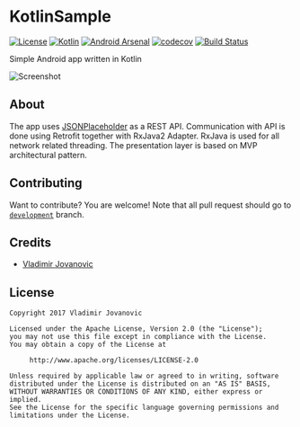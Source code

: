 # KotlinSample
[![License](https://img.shields.io/badge/License-Apache%202.0-blue.svg)](https://github.com/vlad1m1r990/KotlinSample/blob/master/LICENSE) 
[![Kotlin](https://img.shields.io/badge/style-1.2.21-green.svg?style=flat&label=Kotlin)](https://kotlinlang.org) 
[![Android Arsenal](https://img.shields.io/badge/Android%20Arsenal-KotlinSample-brightgreen.svg?style=flat)](https://android-arsenal.com/details/3/5554)
[![codecov](https://codecov.io/gh/vlad1m1r990/KotlinSample/branch/master/graph/badge.svg)](https://codecov.io/gh/vlad1m1r990/KotlinSample)
[![Build Status](https://travis-ci.org/vlad1m1r990/KotlinSample.svg?branch=master)](https://travis-ci.org/vlad1m1r990/KotlinSample)

Simple Android app written in Kotlin

![Screenshot](http://i.imgur.com/aW0hlk9.png)

About
-------

The app uses [JSONPlaceholder](https://jsonplaceholder.typicode.com) as a REST API.
Communication with API is done using Retrofit together with RxJava2 Adapter.
RxJava is used for all network related threading.
The presentation layer is based on MVP architectural pattern.

Contributing
-------

Want to contribute? You are welcome! 
Note that all pull request should go to [`development`](https://github.com/vlad1m1r990/KotlinSample/tree/development) branch.

Credits
-------

+ [Vladimir Jovanovic](https://github.com/vlad1m1r990)

License
-------

    Copyright 2017 Vladimir Jovanovic

    Licensed under the Apache License, Version 2.0 (the "License");
    you may not use this file except in compliance with the License.
    You may obtain a copy of the License at

         http://www.apache.org/licenses/LICENSE-2.0

    Unless required by applicable law or agreed to in writing, software
    distributed under the License is distributed on an "AS IS" BASIS,
    WITHOUT WARRANTIES OR CONDITIONS OF ANY KIND, either express or implied.
    See the License for the specific language governing permissions and
    limitations under the License.